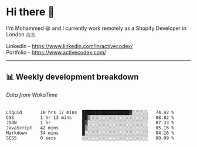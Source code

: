 # Hi there 👋

I'm Mohammed 😃 and I currently work remotely as a Shopify Developer in London 🇬🇧.

LinkedIn - https://www.linkedin.com/in/activecodex/
<br/>
Portfolio - https://www.activecodex.com/

---

## 📊 Weekly development breakdown
###### Data from WakaTime

<!--START_SECTION:waka-->

```text
Liquid       10 hrs 17 mins  ██████████████████▓░░░░░░   74.42 %
CSS          1 hr 13 mins    ██▒░░░░░░░░░░░░░░░░░░░░░░   08.82 %
JSON         1 hr            █▓░░░░░░░░░░░░░░░░░░░░░░░   07.33 %
JavaScript   42 mins         █▒░░░░░░░░░░░░░░░░░░░░░░░   05.16 %
Markdown     34 mins         █░░░░░░░░░░░░░░░░░░░░░░░░   04.16 %
SCSS         0 secs          ░░░░░░░░░░░░░░░░░░░░░░░░░   00.09 %
```

<!--END_SECTION:waka-->
